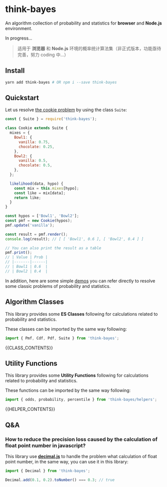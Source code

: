 # think-bayes

An algorithm collection of probability and statistics for **browser** and **Node.js** environment.

In progress...

> 适用于 **浏览器** 和 **Node.js** 环境的概率统计算法集（非正式版本，功能亟待完善，努力 coding 中...）

## Install

```bash
yarn add think-bayes # OR npm i --save think-bayes
```

## Quickstart

Let us resolve [the cookie problem](https://www.oreilly.com/library/view/think-bayes/13333JSONBOOK/a0000000336.html) by using the class `Suite`:

```js
const { Suite } = require('think-bayes');

class Cookie extends Suite {
  mixes = {
    Bowl1: {
      vanilla: 0.75,
      chocolate: 0.25,
    },
    Bowl2: {
      vanilla: 0.5,
      chocolate: 0.5,
    },
  };

  likelihood(data, hypo) {
    const mix = this.mixes[hypo];
    const like = mix[data];
    return like;
  }
}

const hypos = ['Bowl1', 'Bowl2'];
const pmf = new Cookie(hypos);
pmf.update('vanilla');

const result = pmf.render();
console.log(result); // [ [ 'Bowl1', 0.6 ], [ 'Bowl2', 0.4 ] ]

// You can also print the result as a table
pmf.print();
// | Value | Prob |
// |-------|------|
// | Bowl1 | 0.6  |
// | Bowl2 | 0.4  |
```

In addition, here are some simple [demos](./demo) you can refer directly to resolve some classic problems of probability and statistics.

## Algorithm Classes

This library provides some **ES Classes** following for calculations related to probability and statistics.

These classes can be imported by the same way following:

```js
import { Pmf, Cdf, Pdf, Suite } from 'think-bayes';
```

{{CLASS_CONTENTS}}

## Utility Functions

This library provides some **Utility Functions** following for calculations related to probability and statistics.

These functions can be imported by the same way following:

```js
import { odds, probability, percentile } from 'think-bayes/helpers';
```

{{HELPER_CONTENTS}}

## Q&A

### How to reduce the precision loss caused by the calculation of float point number in javascript?

This library use **[decimal.js](http://mikemcl.github.io/decimal.js/)** to handle the problem what calculation of float point number, in the same way, you can use it in this library:

```js
import { Decimal } from 'think-bayes';

Decimal.add(0.1, 0.2).toNumber() === 0.3; // true
```

